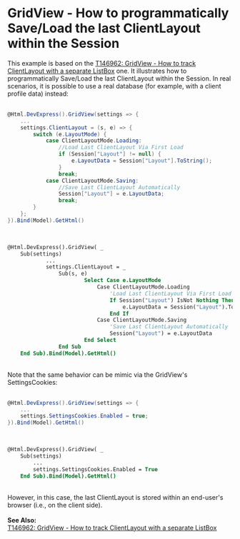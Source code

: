 # GridView - How to programmatically Save/Load the last ClientLayout within the Session


This example is based on the <a href="https://www.devexpress.com/Support/Center/p/T146962">T146962: GridView - How to track ClientLayout with a separate ListBox</a> one. It illustrates how to programmatically Save/Load the last ClientLayout within the Session. In real scenarios, it is possible to use a real database (for example, with a client profile data) instead:<br /><br />


```cs
@Html.DevExpress().GridView(settings => {
    ...
    settings.ClientLayout = (s, e) => {
        switch (e.LayoutMode) {
            case ClientLayoutMode.Loading:
                //Load Last ClientLayout Via First Load
                if (Session["Layout"] != null) {
                    e.LayoutData = Session["Layout"].ToString();
                }
                break;
            case ClientLayoutMode.Saving:
                //Save Last ClientLayout Automatically
                Session["Layout"] = e.LayoutData;
                break;
        }
    };
}).Bind(Model).GetHtml()
```


<br />


```vb
@Html.DevExpress().GridView( _
    Sub(settings)
            ...
            settings.ClientLayout = _
                Sub(s, e)
                        Select Case e.LayoutMode
                            Case ClientLayoutMode.Loading
                                'Load Last ClientLayout Via First Load
                                If Session("Layout") IsNot Nothing Then
                                    e.LayoutData = Session("Layout").ToString()
                                End If
                            Case ClientLayoutMode.Saving
                                'Save Last ClientLayout Automatically
                                Session("Layout") = e.LayoutData
                        End Select
                End Sub
    End Sub).Bind(Model).GetHtml()
```


<br />Note that the same behavior can be mimic via the GridView's SettingsCookies:<br /><br />


```cs
@Html.DevExpress().GridView(settings => {
    ...
    settings.SettingsCookies.Enabled = true;
}).Bind(Model).GetHtml()
```


<br />


```vb
@Html.DevExpress().GridView( _
    Sub(settings)
        ...
        settings.SettingsCookies.Enabled = True
    End Sub).Bind(Model).GetHtml()
```


<br />However, in this case, the last ClientLayout is stored within an end-user's browser (i.e., on the client side).<br /><br /><strong>See Also:</strong><br /><a href="https://www.devexpress.com/Support/Center/p/T146962">T146962: GridView - How to track ClientLayout with a separate ListBox</a>

<br/>


